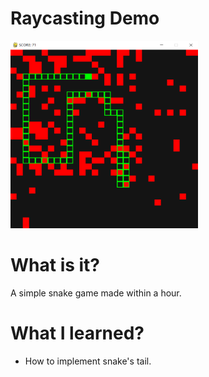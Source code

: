 # Raycasting Demo

<img src="https://github.com/jadenhensley/snake/blob/main/screenshot.png" width=300 height=300>


# What is it?
A simple snake game made within a hour.


# What I learned?

- How to implement snake's tail.
